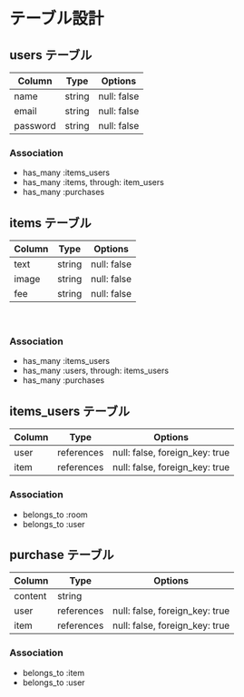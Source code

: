 # テーブル設計

## users テーブル

| Column   | Type   | Options     |
| -------- | ------ | ----------- |
| name     | string | null: false |
| email    | string | null: false |
| password | string | null: false |

### Association

- has_many :items_users
- has_many :items, through: item_users
- has_many :purchases

## items テーブル

| Column | Type   | Options     |
| ------ | ------ | ----------- |
| text   | string | null: false |
| image  | string | null: false |
| fee    | string | null: false |
　　　　                               

### Association

- has_many :items_users
- has_many :users, through: items_users
- has_many :purchases

## items_users テーブル

| Column | Type       | Options                        |
| ------ | ---------- | ------------------------------ |
| user   | references | null: false, foreign_key: true |
| item   | references | null: false, foreign_key: true |

### Association

- belongs_to :room
- belongs_to :user

## purchase テーブル

| Column  | Type       | Options                        |
| ------- | ---------- | ------------------------------ |
| content | string     |                                |
| user    | references | null: false, foreign_key: true |
| item    | references | null: false, foreign_key: true |

### Association

- belongs_to :item
- belongs_to :user